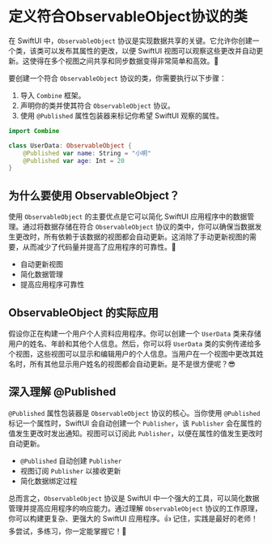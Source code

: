 ﻿# 定义符合ObservableObject协议的类

在 SwiftUI 中，`ObservableObject` 协议是实现数据共享的关键。它允许你创建一个类，该类可以发布其属性的更改，以便 SwiftUI 视图可以观察这些更改并自动更新。这使得在多个视图之间共享和同步数据变得非常简单和高效。🎉

要创建一个符合 `ObservableObject` 协议的类，你需要执行以下步骤：

1.  导入 `Combine` 框架。
2.  声明你的类并使其符合 `ObservableObject` 协议。
3.  使用 `@Published` 属性包装器来标记你希望 SwiftUI 观察的属性。

```swift
import Combine

class UserData: ObservableObject {
    @Published var name: String = "小明"
    @Published var age: Int = 20
}
```

## 为什么要使用 ObservableObject？

使用 `ObservableObject` 的主要优点是它可以简化 SwiftUI 应用程序中的数据管理。通过将数据存储在符合 `ObservableObject` 协议的类中，你可以确保当数据发生更改时，所有依赖于该数据的视图都会自动更新。这消除了手动更新视图的需要，从而减少了代码量并提高了应用程序的可靠性。🚀

*   自动更新视图
*   简化数据管理
*   提高应用程序可靠性

## ObservableObject 的实际应用

假设你正在构建一个用户个人资料应用程序。你可以创建一个 `UserData` 类来存储用户的姓名、年龄和其他个人信息。然后，你可以将 `UserData` 类的实例传递给多个视图，这些视图可以显示和编辑用户的个人信息。当用户在一个视图中更改其姓名时，所有其他显示用户姓名的视图都会自动更新。是不是很方便呢？😎

## 深入理解 @Published

`@Published` 属性包装器是 `ObservableObject` 协议的核心。当你使用 `@Published` 标记一个属性时，SwiftUI 会自动创建一个 `Publisher`，该 `Publisher` 会在属性的值发生更改时发出通知。视图可以订阅此 `Publisher`，以便在属性的值发生更改时自动更新。

*   `@Published` 自动创建 `Publisher`
*   视图订阅 `Publisher` 以接收更新
*   简化数据绑定过程

总而言之，`ObservableObject` 协议是 SwiftUI 中一个强大的工具，可以简化数据管理并提高应用程序的响应能力。通过理解 `ObservableObject` 协议的工作原理，你可以构建更复杂、更强大的 SwiftUI 应用程序。👍 记住，实践是最好的老师！多尝试，多练习，你一定能掌握它！💪